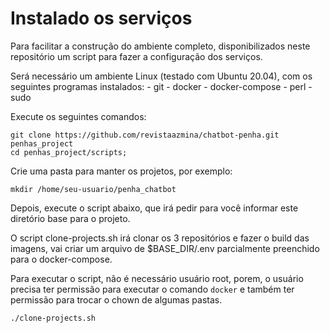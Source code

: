 # Instalado os serviços

Para facilitar a construção do ambiente completo, disponibilizados neste repositório um script para fazer a configuração dos serviços.


Será necessário um ambiente Linux (testado com Ubuntu 20.04), com os seguintes programas instalados:
    - git
    - docker
    - docker-compose
    - perl
    - sudo

Execute os seguintes comandos:

    git clone https://github.com/revistaazmina/chatbot-penha.git penhas_project
    cd penhas_project/scripts;

Crie uma pasta para manter os projetos, por exemplo:

    mkdir /home/seu-usuario/penha_chatbot

Depois, execute o script abaixo, que irá pedir para você informar este diretório base para o projeto.

O script clone-projects.sh irá clonar os 3 repositórios e fazer o build das imagens, vai criar um arquivo de $BASE_DIR/.env parcialmente preenchido para o docker-compose.

Para executar o script, não é necessário usuário root, porem, o usuário precisa ter permissão para executar o comando `docker` e também ter permissão para trocar o chown de algumas pastas.

    ./clone-projects.sh



